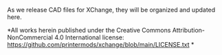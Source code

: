 As we release CAD files for XChange, they will be organized and updated here.

*All works herein published under the Creative Commons Attribution-NonCommercial 4.0 International license: https://github.com/printermods/xchange/blob/main/LICENSE.txt *
